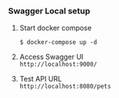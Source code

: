 ### Swagger Local setup

1. Start docker compose
    ```
    $ docker-compose up -d
    ```

1. Access Swagger UI  
  `http://localhost:9000/`

1. Test API URL   
  `http://localhost:8080/pets`